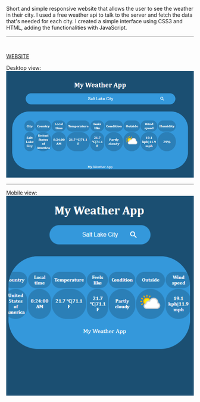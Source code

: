 Short and simple responsive website that allows the user to see the weather in their city.
I used a free weather api to talk to the server and fetch the data that's needed for each city. I created a simple interface using CSS3 and HTML, adding the functionalities with JavaScript.
<hr>
<br>

[WEBSITE](https://determined-knuth-7049a9.netlify.app/)

Desktop view:
<br>
<img src="https://github.com/HarisKordic/My-Weather-App/blob/main/Design%20photos/Desktop_look.png">

<hr>
Mobile view:
<br>
<img  src="https://github.com/HarisKordic/My-Weather-App/blob/main/Design%20photos/Responsive_look.png" >




